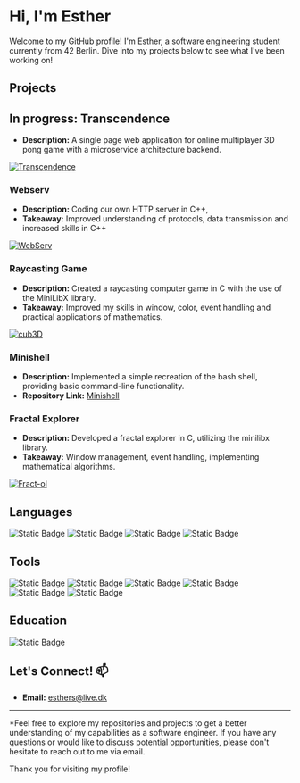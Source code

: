 # Hi, I'm Esther

Welcome to my GitHub profile! I'm Esther, a software engineering student currently from 42 Berlin. Dive into my projects below to see what I've been working on!

## Projects

## In progress: Transcendence
- **Description:** A single page web application for online multiplayer 3D pong game with a microservice architecture backend.

[![Transcendence](https://github-readme-stats.vercel.app/api/pin/?username=theozanchi&repo=42_Berlin_ft_transcendence&border_color=7F3FBF&bg_color=0D1117&title_color=C9D1D9&text_color=8B949E&icon_color=7F3FBF)](https://github.com/theozanchi/42_Berlin_ft_transcendence)

### Webserv
- **Description:** Coding our own HTTP server in C++, 
- **Takeaway:** Improved understanding of protocols, data transmission and increased skills in C++

[![WebServ](https://github-readme-stats.vercel.app/api/pin/?username=emollebr&repo=webserv&border_color=7F3FBF&bg_color=0D1117&title_color=C9D1D9&text_color=8B949E&icon_color=7F3FBF)](https://github.com/emollebr/webserv)

### Raycasting Game

- **Description:** Created a raycasting computer game in C with the use of the MiniLibX library.
- **Takeaway:** Improved my skills in window, color, event handling and practical applications of mathematics.

[![cub3D](https://github-readme-stats.vercel.app/api/pin/?username=emollebr&repo=cub3d&border_color=7F3FBF&bg_color=0D1117&title_color=C9D1D9&text_color=8B949E&icon_color=7F3FBF)](https://github.com/emollebr/cub3d)

### Minishell

- **Description:** Implemented a simple recreation of the bash shell, providing basic command-line functionality.
- **Repository Link:** [Minishell](https://github.com/cariestevez/minishell)

### Fractal Explorer

- **Description:** Developed a fractal explorer in C, utilizing the minilibx library.
- **Takeaway:** Window management, event handling, implementing mathematical algorithms.

[![Fract-ol](https://github-readme-stats.vercel.app/api/pin/?username=emollebr&repo=fract-ol&border_color=7F3FBF&bg_color=0D1117&title_color=C9D1D9&text_color=8B949E&icon_color=7F3FBF)](https://github.com/emollebr/fract-ol)

## Languages
![Static Badge](https://img.shields.io/badge/C-darkblue?style=for-the-badge&logo=c) ![Static Badge](https://img.shields.io/badge/C%2B%2B-blue?style=for-the-badge&logo=c%2B%2B) ![Static Badge](https://img.shields.io/badge/python-lightyellow?style=for-the-badge&logo=python) ![Static Badge](https://img.shields.io/badge/javascript-black?style=for-the-badge&logo=javascript)

## Tools
![Static Badge](https://img.shields.io/badge/Docker-lightblue?style=for-the-badge&logo=docker) ![Static Badge](https://img.shields.io/badge/Django-darkgreen?style=for-the-badge&logo=Django) ![Static Badge](https://img.shields.io/badge/VirtualBox-blue?style=for-the-badge&logo=virtualbox) ![Static Badge](https://img.shields.io/badge/PostgreSQL-white?style=for-the-badge&logo=postgresql) ![Static Badge](https://img.shields.io/badge/Visual_Studio-blue?style=for-the-badge&logo=visualstudio) ![Static Badge](https://img.shields.io/badge/Git-black?style=for-the-badge&logo=Git)

## Education
![Static Badge](https://img.shields.io/badge/Berlin-Software_Engineering-black?style=for-the-badge&logo=42)

## Let's Connect! 📫

- **Email:** esthers@live.dk

---

*Feel free to explore my repositories and projects to get a better understanding of my capabilities as a software engineer. If you have any questions or would like to discuss potential opportunities, please don't hesitate to reach out to me via email.

Thank you for visiting my profile!

<!---
emollebr/emollebr is a ✨ special ✨ repository because its `README.md` (this file) appears on your GitHub profile.
You can click the Preview link to take a look at your changes.
--->
